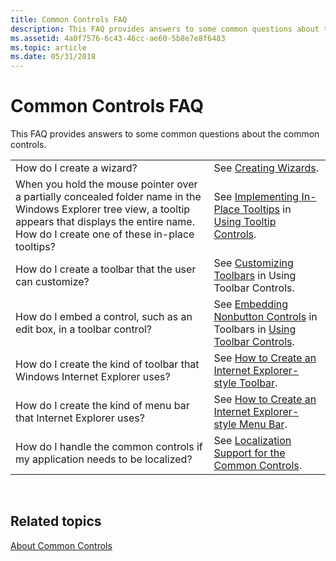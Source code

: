```yaml
---
title: Common Controls FAQ
description: This FAQ provides answers to some common questions about the common controls.
ms.assetid: 4a0f7576-6c43-46cc-ae60-5b8e7e8f6483
ms.topic: article
ms.date: 05/31/2018
---
```


# Common Controls FAQ

This FAQ provides answers to some common questions about the common controls.



|                                                                                                                                                                                                            |                                                                                                                                                                               |
|------------------------------------------------------------------------------------------------------------------------------------------------------------------------------------------------------------|-------------------------------------------------------------------------------------------------------------------------------------------------------------------------------|
| How do I create a wizard?                                                                                                                                                                                  | See [Creating Wizards](wizards.md).                                                                                                                                          |
| When you hold the mouse pointer over a partially concealed folder name in the Windows Explorer tree view, a tooltip appears that displays the entire name. How do I create one of these in-place tooltips? | See [Implementing In-Place Tooltips](using-tooltip-contro.md) in [Using Tooltip Controls](using-tooltip-contro.md).                                  |
| How do I create a toolbar that the user can customize?                                                                                                                                                     | See [Customizing Toolbars](using-toolbar-controls.md) in Using Toolbar Controls.                                                                        |
| How do I embed a control, such as an edit box, in a toolbar control?                                                                                                                                       | See [Embedding Nonbutton Controls](using-toolbar-controls.md) in Toolbars in [Using Toolbar Controls](using-toolbar-controls.md). |
| How do I create the kind of toolbar that Windows Internet Explorer uses?                                                                                                                                   | See [How to Create an Internet Explorer-style Toolbar](cc-faq-ietoolbar.md).                                                                                                 |
| How do I create the kind of menu bar that Internet Explorer uses?                                                                                                                                          | See [How to Create an Internet Explorer-style Menu Bar](cc-faq-iemenubar.md).                                                                                                |
| How do I handle the common controls if my application needs to be localized?                                                                                                                               | See [Localization Support for the Common Controls](cc-faq-localization.md).                                                                                                  |



 

## Related topics

<dl> <dt>

[About Common Controls](common-controls-intro.md)
</dt> </dl>

 

 




